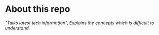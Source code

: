 # About this repo
*"Talks latest tech information", Explains the concepts which is difficult to understand.*
